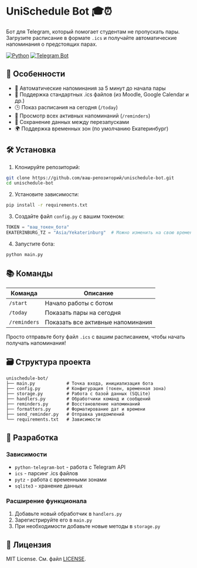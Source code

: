 # UniSchedule Bot 🎓⏰

Бот для Telegram, который помогает студентам не пропускать пары. Загрузите расписание в формате `.ics` и получайте автоматические напоминания о предстоящих парах.

[![Python](https://img.shields.io/badge/Python-3.10%2B-blue)](https://python.org)
[![Telegram Bot](https://img.shields.io/badge/Telegram-Bot-blue)](https://core.telegram.org/bots)

## 🌟 Особенности

- 📅 Автоматические напоминания за 5 минут до начала пары
- 📁 Поддержка стандартных .ics файлов (из Moodle, Google Calendar и др.)
- 🕒 Показ расписания на сегодня (`/today`)
- 🔔 Просмотр всех активных напоминаний (`/reminders`)
- 💾 Сохранение данных между перезапусками
- 🌍 Поддержка временных зон (по умолчанию Екатеринбург)

## 🛠 Установка

1. Клонируйте репозиторий:
```bash
git clone https://github.com/ваш-репозиторий/unischedule-bot.git
cd unischedule-bot
```

2. Установите зависимости:
```bash
pip install -r requirements.txt
```

3. Создайте файл `config.py` с вашим токеном:
```python
TOKEN = "ваш_токен_бота"
EKATERINBURG_TZ = "Asia/Yekaterinburg"  # Можно изменить на свою временную зону
```

4. Запустите бота:
```bash
python main.py
```

## 📚 Команды

| Команда      | Описание                          |
|--------------|-----------------------------------|
| `/start`     | Начало работы с ботом             |
| `/today`     | Показать пары на сегодня          |
| `/reminders` | Показать все активные напоминания |

Просто отправьте боту файл `.ics` с вашим расписанием, чтобы начать получать напоминания!

## 🗃 Структура проекта

```
unischedule-bot/
├── main.py            # Точка входа, инициализация бота
├── config.py          # Конфигурация (токен, временная зона)
├── storage.py         # Работа с базой данных (SQLite)
├── handlers.py        # Обработчики команд и сообщений
├── reminders.py       # Восстановление напоминаний
├── formatters.py      # Форматирование дат и времени
├── send_reminder.py   # Отправка уведомлений
└── requirements.txt   # Зависимости
```

## 🤖 Разработка

### Зависимости
- `python-telegram-bot` - работа с Telegram API
- `ics` - парсинг .ics файлов
- `pytz` - работа с временными зонами
- `sqlite3` - хранение данных

### Расширение функционала
1. Добавьте новый обработчик в `handlers.py`
2. Зарегистрируйте его в `main.py`
3. При необходимости добавьте новые методы в `storage.py`

## 📜 Лицензия

MIT License. См. файл [LICENSE](LICENSE).
